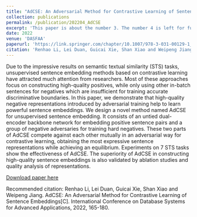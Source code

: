 ```yaml
---
title: "AdCSE: An Adversarial Method for Contrastive Learning of Sentence Embeddings"
collection: publications
permalink: /publication/202204_AdCSE
excerpt: 'This paper is about the number 3. The number 4 is left for future work.'
date: 2022
venue: 'DASFAA'
paperurl: 'https://link.springer.com/chapter/10.1007/978-3-031-00129-1_11'
citation: 'Renhao Li, Lei Duan, Guicai Xie, Shan Xiao and Weipeng Jiang. AdCSE: An Adversarial Method for Contrastive Learning of Sentence Embeddings[C]. International Conference on Database Systems for Advanced Applications, 2022, 165-180.'
---
```

Due to the impressive results on semantic textual similarity (STS) tasks, unsupervised sentence embedding methods based on contrastive learning have attracted much attention from researchers. Most of these approaches focus on constructing high-quality positives, while only using other in-batch sentences for negatives which are insufficient for training accurate discriminative boundaries. In this paper, we demonstrate that high-quality negative representations introduced by adversarial training help to learn powerful sentence embeddings. We design a novel method named AdCSE for unsupervised sentence embedding. It consists of an untied dual-encoder backbone network for embedding positive sentence pairs and a group of negative adversaries for training hard negatives. These two parts of AdCSE compete against each other mutually in an adversarial way for contrastive learning, obtaining the most expressive sentence representations while achieving an equilibrium. Experiments on 7 STS tasks show the effectiveness of AdCSE. The superiority of AdCSE in constructing high-quality sentence embeddings is also validated by ablation studies and quality analysis of representations.

[Download paper here](http://academicpages.github.io/files/202204_AdCSE.pdf)

Recommended citation: Renhao Li, Lei Duan, Guicai Xie, Shan Xiao and Weipeng Jiang. AdCSE: An Adversarial Method for Contrastive Learning of Sentence Embeddings[C]. International Conference on Database Systems for Advanced Applications, 2022, 165-180.
